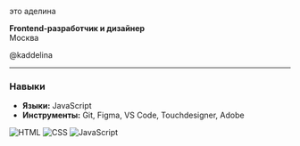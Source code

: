 это аделина

**Frontend-разработчик и дизайнер**  
Москва

@kaddelina 

---

### Навыки
- **Языки:** JavaScript
- **Инструменты:** Git, Figma, VS Code, Touchdesigner, Adobe 

![HTML](https://img.shields.io/badge/HTML5-E34F26?style=for-the-badge&logo=html5&logoColor=white)
![CSS](https://img.shields.io/badge/CSS3-1572B6?style=for-the-badge&logo=css3&logoColor=white)
![JavaScript](https://img.shields.io/badge/JavaScript-F7DF1E?style=for-the-badge&logo=javascript&logoColor=black)
